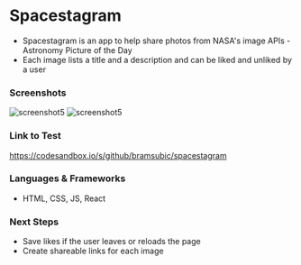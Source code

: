 # Spacestagram
- Spacestagram is an app to help share photos from NASA's image APIs - Astronomy Picture of the Day
- Each image lists a title and a description and can be liked and unliked by a user

### Screenshots
![screenshot5](https://i.imgur.com/8lyrVf3.png)
![screenshot5](https://i.imgur.com/jUYJhp6.png)

### Link to Test
https://codesandbox.io/s/github/bramsubic/spacestagram

### Languages & Frameworks
- HTML, CSS, JS, React

### Next Steps

- Save likes if the user leaves or reloads the page
- Create shareable links for each image






